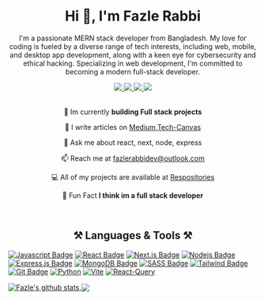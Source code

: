 <h1 align="center">
  Hi 👋, I'm Fazle Rabbi
</h1>

<p align="center">
  I'm a passionate MERN stack developer from Bangladesh. My love for coding is fueled by a diverse range of tech interests, including web, mobile, and desktop app development, along with a keen eye for cybersecurity and ethical hacking. Specializing in web development, I'm committed to becoming a modern full-stack developer.
</p>

<div align="center"> 
  <a href="https://twitter.com/Taquiimam14" target="_blank">
    <img src="https://img.shields.io/badge/Twitter-1DA1F2?style=for-the-badge&logo=twitter&logoColor=white" target="_blank" />
  </a>
  <a href="https://linkedin.com/in/taqui-imam" target="_blank">
    <img src="https://img.shields.io/badge/LinkedIn-0077B5?style=for-the-badge&logo=linkedin&logoColor=white" target="_blank" />
  </a>
  <a href="https://linkedin.com/in/taqui-imam" target="_blank">
    <img src="https://img.shields.io/badge/Instagram-fa3a76?style=for-the-badge&logo=instagram&logoColor=white" target="_blank" />
  </a>
  <a href="https://linkedin.com/in/taqui-imam" target="_blank">
    <img src="https://img.shields.io/badge/Facebook-0072c5?style=for-the-badge&logo=facebook&logoColor=white" target="_blank" />
  </a>
</div>

<br />
<div align="center">
 
  🔭 Im currently **building Full stack projects**
  
  📝 I write articles on <a target="_blank" href="https://medium.com/@fazle-rabbi-dev">Medium</a>,<a href="https://tech-canvas.vercel.app/">Tech-Canvas</a>
  
  💬 Ask me about react, next, node, express
  
  📫 Reach me at <a href="mailto:fazlerabbidev@outlook.com">fazlerabbidev@outlook.com</a>
  
  💻 All of my projects are available at <a href="https://github.com/fazle-rabbi-dev?tab=repositories">Respositories</a>
  
  🎯 Fun Fact <b>I think im a full stack developer</b></code>

 </div>

<br />
<h2 align="center">
  ⚒️ Languages & Tools ⚒️
</h2>

[![Javascript Badge](https://img.shields.io/badge/-Javascript-F0DB4F?style=for-the-badge&labelColor=black&logo=javascript&logoColor=F0DB4F)](#) 
[![React Badge](https://img.shields.io/badge/-React-61DBFB?style=for-the-badge&labelColor=black&logo=react&logoColor=61DBFB)](#) 
[![Next.js Badge](https://img.shields.io/badge/next.js-000000?style=for-the-badge&logo=nextdotjs&logoColor=white)](#) 
[![Nodejs Badge](https://img.shields.io/badge/-Nodejs-3C873A?style=for-the-badge&labelColor=black&logo=node.js&logoColor=3C873A)](#) 
[![Express.js Badge](https://img.shields.io/badge/Express.js-000000?style=for-the-badge&logo=express&logoColor=white)](#) 
[![MongoDB Badge](https://img.shields.io/badge/MongoDB-4EA94B?style=for-the-badge&logo=mongodb&logoColor=white)](#) 
[![SASS Badge](https://img.shields.io/badge/Sass-CC6699?style=for-the-badge&logo=sass&logoColor=white)](#) 
[![Tailwind Badge](https://img.shields.io/badge/Tailwind%20CSS-092749?style=for-the-badge&logo=tailwindcss&logoColor=06B6D4&labelColor=222222)](#) 
[![Git Badge](https://img.shields.io/badge/Git-F05032?style=for-the-badge&logo=git&logoColor=white)](#)
[![Python](https://img.shields.io/badge/Python-007fb3?style=for-the-badge&logo=python&logoColor=007fb3&labelColor=222222)](#) 
[![Vite](https://img.shields.io/badge/React%20Query-fb5181?style=for-the-badge&logo=reactquery&logoColor=fb5181&labelColor=222222)](#) 
[![React-Query](https://img.shields.io/badge/Vite-00a1fa?style=for-the-badge&logo=vite&logoColor=64c6fc&labelColor=222222)](#) 


<a href="https://github.com/anuraghazra1/github-readme-stats"><img align="center" src="https://github-readme-stats.vercel.app/api?username=fazle-rabbi-dev&show_icons=true&include_all_commits=true&theme=buefy&hide_border=true" alt="Fazle's github stats" />
</a>
<img align="center" src="https://github-readme-stats.anuraghazra1.vercel.app/api/top-langs/?username=fazle-rabbi-dev&exclude_repo=XploitSpy,Random-Color,Gmail-Bomber,Evil-Text,rMusic,Acode-Backup&layout=compact&theme=buefy&hide_border=true" /></a>

